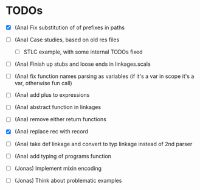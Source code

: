# TODOs

- [x] (Ana) Fix substitution of of prefixes in paths
- [ ] (Ana) Case studies, based on old res files
  - [ ] STLC example, with some internal TODOs fixed
- [ ] (Ana) Finish up stubs and loose ends in linkages.scala
- [ ] (Ana) fix function names parsing as variables (if it's a var in scope it's a var, otherwise fun call)
- [ ] (Ana) add plus to expressions
- [ ] (Ana) abstract function in linkages 
- [ ] (Ana) remove either return functions
- [x] (Ana) replace rec with record 
- [ ] (Ana) take def linkage and convert to typ linkage instead of 2nd parser
- [ ] (Ana) add typing of programs function



- [ ] (Jonas) Implement mixin encoding
- [ ] (Jonas) Think about problematic examples